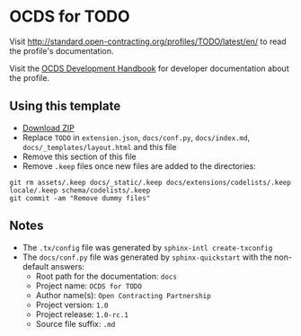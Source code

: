 # OCDS for TODO

Visit <http://standard.open-contracting.org/profiles/TODO/latest/en/> to read the profile's documentation.

Visit the [OCDS Development Handbook](http://ocds-standard-development-handbook.readthedocs.io/en/latest/standard/) for developer documentation about the profile.

## Using this template

* [Download ZIP](https://github.com/open-contracting/profile_template/archive/master.zip)
* Replace `TODO` in `extension.json`, `docs/conf.py`, `docs/index.md`, `docs/_templates/layout.html` and this file
* Remove this section of this file
* Remove `.keep` files once new files are added to the directories:

```shell
git rm assets/.keep docs/_static/.keep docs/extensions/codelists/.keep locale/.keep schema/codelists/.keep
git commit -am "Remove dummy files"
```

## Notes

* The `.tx/config` file was generated by `sphinx-intl create-txconfig`
* The `docs/conf.py` file was generated by `sphinx-quickstart` with the non-default answers:
  * Root path for the documentation: `docs`
  * Project name: `OCDS for TODO`
  * Author name(s): `Open Contracting Partnership`
  * Project version: `1.0`
  * Project release: `1.0-rc.1`
  * Source file suffix: `.md`
